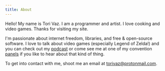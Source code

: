 ```yaml
---
title: About
---
```


Hello! My name is Tori Vaz. I am a programmer and artist. I love cooking and video games. Thanks for visiting my site.

I'm passionate about internet freedom, libraries, and free & open-source software. I love to talk about video games (especially Legend of Zelda!) and you can check out my [podcast](podcasts) or come see me at one of my convention [panels](panels) if you like to hear about that kind of thing.

To get into contact with me, shoot me an email at [torivaz@protonmail.com](mailto:torivaz@protonmail.com).

